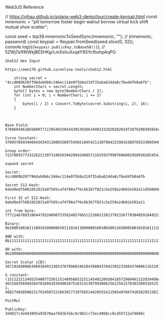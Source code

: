 
Web3JS Reference


  // https://yihau.github.io/solana-web3-demo/tour/create-keypair.html
  const mnemonic = "pill tomorrow foster begin walnut borrow virtual kick shift mutual shoe scatter";

  const seed = bip39.mnemonicToSeedSync(mnemonic, ""); // (mnemonic, password)
  const keypair = Keypair.fromSeed(seed.slice(0, 32));
  console.log(`${keypair.publicKey.toBase58()}`); // 5ZWj7a1f8tWkjBESHKgrLmXshuXxqeY9SYcfbshpAqPG

```
Sha512 Hex Input

https://emn178.github.io/online-tools/sha512.html

```
        string secret = "4ccd089b28ff96da9db6c346ec114e0f5b8a319f35aba624da8cf6ed4fb8a6fb";
        int NumberChars = secret.Length;
        byte[] bytes = new byte[NumberChars / 2];
        for (int i = 0; i < NumberChars; i += 2)
        {
            bytes[i / 2] = Convert.ToByte(secret.Substring(i, 2), 16);
        }
 ```


Base Field: 57896044618658097711785492504343953926634992332820282019728792003956564819949

Curve Constant: 37095705934669439343138083508754565189542113879843219016388785533085940283555

Group order: 7237005577332262213973186563042994240857116359379907606001950938285454250989

expand secret

Secret: 4ccd089b28ff96da9db6c346ec114e0f5b8a319f35aba624da8cf6ed4fb8a6fb

Secret 512-Hash: 6ebd9ed75882d52815a97585caf4790a7f6c6b3b7f821c5e259a24b02e502e114566848291dacaf225cc63deb348da318e2c2e17b00b8160f9ce6bfa0472911d

First 32 of 512-Hash: 6ebd9ed75882d52815a97585caf4790a7f6c6b3b7f821c5e259a24b02e502e11

int from byte: 7771146789310644793240907535824857665122308212013791326779304059184915332462

Binary: 0b1000100101110010100000010111010110000001001001001101000100101010111100001110010000010011111110011101101101011011011000111111100001010011110011111010011001010100001010111010110101001000101010010100011010101100000100101100011010111100111101011110101101110

AND with: 0b11111111111111111111111111111111111111111111111111111111111111111111111111111111111111111111111111111111111111111111111111111111111111111111111111111111111111111111111111111111111111111111111111111111111111111111111111111111111111111111111111111111111000

OR with: 0b100000000000000000000000000000000000000000000000000000000000000000000000000000000000000000000000000000000000000000000000000000000000000000000000000000000000000000000000000000000000000000000000000000000000000000000000000000000000000000000000000000000000000

Secret Scalar s[B]: 36719169098639693649133653787996834628439804378423932336643700061163197742440

G constant: (15112221349535400772501151409588531511454012693041857206046113283949847762202, 46316835694926478169428394003475163141307993866256225615783033603165251855960, 1, 46827403850823179245072216630277197565144205554125654976674165829533817101731)

PoitMul

PublicKey: 3d4017c3e843895a92b70aa74d1b7ebc9c982ccf2ec4968cc0cd55f12af4660c

